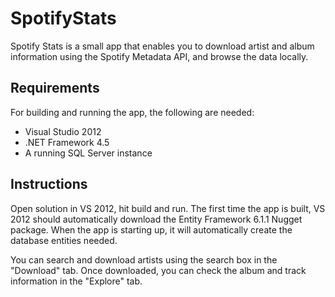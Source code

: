 SpotifyStats
============

Spotify Stats is a small app that enables you to download artist and album 
information using the Spotify Metadata API, and browse the data locally.

Requirements
------------
For building and running the app, the following are needed:
- Visual Studio 2012
- .NET Framework 4.5
- A running SQL Server instance

Instructions
------------
Open solution in VS 2012, hit build and run. The first time the app is built, VS 2012 should automatically download the Entity Framework 6.1.1 Nugget package. When the app is starting up, it will automatically create the database entities needed.

You can search and download artists using the search box in the "Download" tab. Once downloaded, you can check the album and track information in the "Explore" tab.
